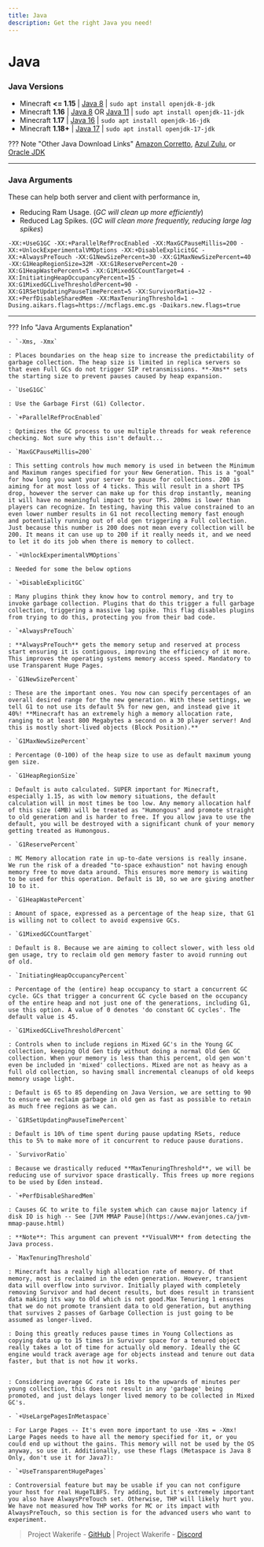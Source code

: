 ```yaml
---
title: Java
description: Get the right Java you need!
---
```


# Java

### Java Versions

- Minecraft **<= 1.15** | [Java 8](https://adoptium.net/?variant=openjdk8&jvmVariant=hotspot) | `sudo apt install openjdk-8-jdk`
- Minecraft **1.16**  | [Java 8](https://adoptium.net/?variant=openjdk8&jvmVariant=hotspot) OR [Java 11](https://adoptium.net/?variant=openjdk11&jvmVariant=hotspot) | `sudo apt install openjdk-11-jdk`
- Minecraft **1.17** | [Java 16](https://adoptium.net/?variant=openjdk16&jvmVariant=hotspot) | `sudo apt install openjdk-16-jdk`
- Minecraft **1.18+** | [Java 17](https://adoptium.net/?variant=openjdk17&jvmVariant=hotspot) | `sudo apt install openjdk-17-jdk`

??? Note "Other Java Download Links"
    [Amazon Corretto](https://aws.amazon.com/corretto/), [Azul Zulu](https://www.azul.com/downloads/?package=jdk#zulu), or [Oracle JDK](https://www.oracle.com/java/technologies/downloads/archive/)

---

### Java Arguments

These can help both server and client with performance in,

- Reducing Ram Usage. (_GC will clean up more efficiently_)
- Reduced Lag Spikes. (_GC will clean more frequently, reducing large lag spikes_)

``` title="Java 8+ Arguments"
-XX:+UseG1GC -XX:+ParallelRefProcEnabled -XX:MaxGCPauseMillis=200 -XX:+UnlockExperimentalVMOptions -XX:+DisableExplicitGC -XX:+AlwaysPreTouch -XX:G1NewSizePercent=30 -XX:G1MaxNewSizePercent=40 -XX:G1HeapRegionSize=32M -XX:G1ReservePercent=20 -XX:G1HeapWastePercent=5 -XX:G1MixedGCCountTarget=4 -XX:InitiatingHeapOccupancyPercent=15 -XX:G1MixedGCLiveThresholdPercent=90 -XX:G1RSetUpdatingPauseTimePercent=5 -XX:SurvivorRatio=32 -XX:+PerfDisableSharedMem -XX:MaxTenuringThreshold=1 -Dusing.aikars.flags=https://mcflags.emc.gs -Daikars.new.flags=true
```

---

??? Info "Java Arguments Explanation"

    - `-Xms, -Xmx`

    : Places boundaries on the heap size to increase the predictability of garbage collection. The heap size is limited in replica servers so that even Full GCs do not trigger SIP retransmissions. **-Xms** sets the starting size to prevent pauses caused by heap expansion.

    - `UseG1GC`

    : Use the Garbage First (G1) Collector.

    - `+ParallelRefProcEnabled`

    : Optimizes the GC process to use multiple threads for weak reference checking. Not sure why this isn't default...

    - `MaxGCPauseMillis=200`

    : This setting controls how much memory is used in between the Minimum and Maximum ranges specified for your New Generation. This is a "goal" for how long you want your server to pause for collections. 200 is aiming for at most loss of 4 ticks. This will result in a short TPS drop, however the server can make up for this drop instantly, meaning it will have no meaningful impact to your TPS. 200ms is lower than players can recognize. In testing, having this value constrained to an even lower number results in G1 not recollecting memory fast enough and potentially running out of old gen triggering a Full collection. Just because this number is 200 does not mean every collection will be 200. It means it can use up to 200 if it really needs it, and we need to let it do its job when there is memory to collect.

    - `+UnlockExperimentalVMOptions`

    : Needed for some the below options

    - `+DisableExplicitGC`

    : Many plugins think they know how to control memory, and try to invoke garbage collection. Plugins that do this trigger a full garbage collection, triggering a massive lag spike. This flag disables plugins from trying to do this, protecting you from their bad code.

    - `+AlwaysPreTouch`

    : **AlwaysPreTouch** gets the memory setup and reserved at process start ensuring it is contiguous, improving the efficiency of it more. This improves the operating systems memory access speed. Mandatory to use Transparent Huge Pages.

    - `G1NewSizePercent`

    : These are the important ones. You now can specify percentages of an overall desired range for the new generation. With these settings, we tell G1 to not use its default 5% for new gen, and instead give it 40%! **Minecraft has an extremely high a memory allocation rate, ranging to at least 800 Megabytes a second on a 30 player server! And this is mostly short-lived objects (Block Position).**

    - `G1MaxNewSizePercent`

    : Percentage (0-100) of the heap size to use as default maximum young gen size.

    - `G1HeapRegionSize`

    : Default is auto calculated. SUPER important for Minecraft, especially 1.15, as with low memory situations, the default calculation will in most times be too low. Any memory allocation half of this size (4MB) will be treated as "Humongous" and promote straight to old generation and is harder to free. If you allow java to use the default, you will be destroyed with a significant chunk of your memory getting treated as Humongous.

    - `G1ReservePercent`

    : MC Memory allocation rate in up-to-date versions is really insane. We run the risk of a dreaded "to-space exhaustion" not having enough memory free to move data around. This ensures more memory is waiting to be used for this operation. Default is 10, so we are giving another 10 to it.

    - `G1HeapWastePercent`

    : Amount of space, expressed as a percentage of the heap size, that G1 is willing not to collect to avoid expensive GCs.

    - `G1MixedGCCountTarget`

    : Default is 8. Because we are aiming to collect slower, with less old gen usage, try to reclaim old gen memory faster to avoid running out of old.

    - `InitiatingHeapOccupancyPercent`

    : Percentage of the (entire) heap occupancy to start a concurrent GC cycle. GCs that trigger a concurrent GC cycle based on the occupancy of the entire heap and not just one of the generations, including G1, use this option. A value of 0 denotes 'do constant GC cycles'. The default value is 45.

    - `G1MixedGCLiveThresholdPercent`

    : Controls when to include regions in Mixed GC's in the Young GC collection, keeping Old Gen tidy without doing a normal Old Gen GC collection. When your memory is less than this percent, old gen won't even be included in 'mixed' collections. Mixed are not as heavy as a full old collection, so having small incremental cleanups of old keeps memory usage light.

    : Default is 65 to 85 depending on Java Version, we are setting to 90 to ensure we reclaim garbage in old gen as fast as possible to retain as much free regions as we can.

    - `G1RSetUpdatingPauseTimePercent`

    : Default is 10% of time spent during pause updating RSets, reduce this to 5% to make more of it concurrent to reduce pause durations.

    - `SurvivorRatio`

    : Because we drastically reduced **MaxTenuringThreshold**, we will be reducing use of survivor space drastically. This frees up more regions to be used by Eden instead.

    - `+PerfDisableSharedMem`

    : Causes GC to write to file system which can cause major latency if disk IO is high -- See [JVM MMAP Pause](https://www.evanjones.ca/jvm-mmap-pause.html)

    : **Note**: This argument can prevent **VisualVM** from detecting the Java process.

    - `MaxTenuringThreshold`

    : Minecraft has a really high allocation rate of memory. Of that memory, most is reclaimed in the eden generation. However, transient data will overflow into survivor. Initially played with completely removing Survivor and had decent results, but does result in transient data making its way to Old which is not good.Max Tenuring 1 ensures that we do not promote transient data to old generation, but anything that survives 2 passes of Garbage Collection is just going to be assumed as longer-lived.

    : Doing this greatly reduces pause times in Young Collections as copying data up to 15 times in Survivor space for a tenured object really takes a lot of time for actually old memory. Ideally the GC engine would track average age for objects instead and tenure out data faster, but that is not how it works.


    : Considering average GC rate is 10s to the upwards of minutes per young collection, this does not result in any 'garbage' being promoted, and just delays longer lived memory to be collected in Mixed GC's.

    - `+UseLargePagesInMetaspace`

    : For Large Pages -- It's even more important to use -Xms = -Xmx! Large Pages needs to have all the memory specified for it, or you could end up without the gains. This memory will not be used by the OS anyway, so use it. Additionally, use these flags (Metaspace is Java 8 Only, don't use it for Java7): 
    
    - `+UseTransparentHugePages`

    : Controversial feature but may be usable if you can not configure your host for real HugeTLBFS. Try adding, but it's extremely important you also have AlwaysPreTouch set. Otherwise, THP will likely hurt you. We have not measured how THP works for MC or its impact with AlwaysPreTouch, so this section is for the advanced users who want to experiment.
> Project Wakerife - [GitHub](https://github.com/Pundah) | Project Wakerife - [Discord](https://discord.gg/M4HQTQ9g9f)